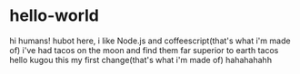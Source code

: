 # hello-world
hi humans!
hubot here, i like Node.js and coffeescript(that's what i'm made of)
i've had tacos on the moon and find them far superior to earth tacos 
hello kugou   this my first change(that's what i'm made of)
hahahahahh
